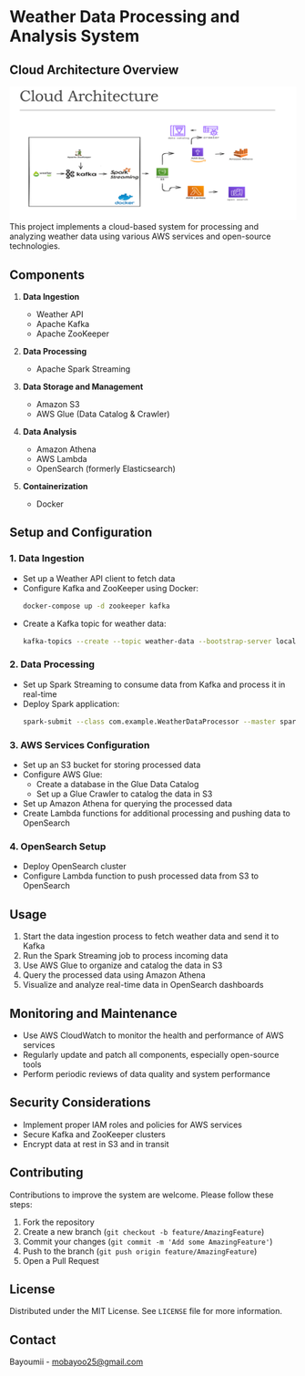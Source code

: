 # Weather Data Processing and Analysis System

## Cloud Architecture Overview
![Cloud Architecture](./Screenshot%202024-10-27%20184559.png)
This project implements a cloud-based system for processing and analyzing weather data using various AWS services and open-source technologies.




## Components

1. **Data Ingestion**
   - Weather API
   - Apache Kafka
   - Apache ZooKeeper

2. **Data Processing**
   - Apache Spark Streaming

3. **Data Storage and Management**
   - Amazon S3
   - AWS Glue (Data Catalog & Crawler)

4. **Data Analysis**
   - Amazon Athena
   - AWS Lambda
   - OpenSearch (formerly Elasticsearch)

5. **Containerization**
   - Docker

## Setup and Configuration

### 1. Data Ingestion

- Set up a Weather API client to fetch data
- Configure Kafka and ZooKeeper using Docker:
  ```bash
  docker-compose up -d zookeeper kafka
  ```
- Create a Kafka topic for weather data:
  ```bash
  kafka-topics --create --topic weather-data --bootstrap-server localhost:9092
  ```

### 2. Data Processing

- Set up Spark Streaming to consume data from Kafka and process it in real-time
- Deploy Spark application:
  ```bash
  spark-submit --class com.example.WeatherDataProcessor --master spark://localhost:7077 weather-processor.jar
  ```

### 3. AWS Services Configuration

- Set up an S3 bucket for storing processed data
- Configure AWS Glue:
  - Create a database in the Glue Data Catalog
  - Set up a Glue Crawler to catalog the data in S3
- Set up Amazon Athena for querying the processed data
- Create Lambda functions for additional processing and pushing data to OpenSearch

### 4. OpenSearch Setup

- Deploy OpenSearch cluster
- Configure Lambda function to push processed data from S3 to OpenSearch

## Usage

1. Start the data ingestion process to fetch weather data and send it to Kafka
2. Run the Spark Streaming job to process incoming data
3. Use AWS Glue to organize and catalog the data in S3
4. Query the processed data using Amazon Athena
5. Visualize and analyze real-time data in OpenSearch dashboards

## Monitoring and Maintenance

- Use AWS CloudWatch to monitor the health and performance of AWS services
- Regularly update and patch all components, especially open-source tools
- Perform periodic reviews of data quality and system performance

## Security Considerations

- Implement proper IAM roles and policies for AWS services
- Secure Kafka and ZooKeeper clusters
- Encrypt data at rest in S3 and in transit

## Contributing

Contributions to improve the system are welcome. Please follow these steps:

1. Fork the repository
2. Create a new branch (`git checkout -b feature/AmazingFeature`)
3. Commit your changes (`git commit -m 'Add some AmazingFeature'`)
4. Push to the branch (`git push origin feature/AmazingFeature`)
5. Open a Pull Request

## License

Distributed under the MIT License. See `LICENSE` file for more information.

## Contact

Bayoumii - mobayoo25@gmail.com

